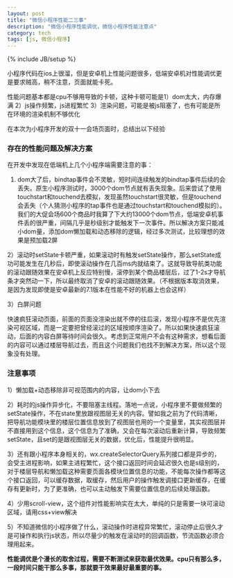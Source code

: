 ```yaml
---
layout: post
title: "微信小程序性能二三事"
description: "微信小程序性能调优，微信小程序性能注意点"
category: tech
tags: [js, 微信小程序]
---
```

{% include JB/setup %}


小程序代码在ios上很溜，但是安卓机上性能问题很多，低端安卓机对性能调优更是要求贼高，稍不注意，页面就能卡死。

性能问题基本都是cpu不够用导致的卡顿，这种卡顿可能是1）dom太大，内存爆满  2）js操作频繁，js进程繁忙 3）渲染问题，可能是被js阻塞了，也有可能是所在环境的渲染机制不够优化

在本次为小程序开发的双十一会场页面时，总结出以下经验

### 存在的性能问题及解决方案

在开发中发现在低端机上几个小程序端需要注意的事：

1. dom大了后，bindtap事件会不灵敏，短时间连续触发的bindtap事件后续的会丢失。原生小程序测试时，3000个dom节点就有丢失现象。后来尝试了使用touchstart和touchend去模拟，发现虽然touchstart很灵敏，但是touchend会丢失（个人猜测小程序的tap事件也是通过touchstart和touchend模拟的）。我们的大促会场600个商品时我算了下大约13000个dom节点，低端安卓机事件丢的很严重，间隔几乎是秒级别才能触发下一次事件。所以解决方案只能减小dom量，添加dom懒加载和动态移除的逻辑，经过多次测试，比较理想的效果是预加载2屏



2）滚动时setState卡顿严重，如果滚动时有触发setState操作，那么setState成功可能发生在几秒后，即使滚动操作在几百ms内就结束了。这就导致导航类功能的滚动跟随效果在安卓机上反应特别慢，滚停到某个商品楼层后，过了1-2s才导航条才突然动一下，所以最终取消了安卓的滚动跟随效果。（不根据版本取消效果，是因为发现即使是安卓最新的7.1版本在性能不好的机器上也会这样）



3）白屏问题

快速疯狂滚动页面，前面的页面没渲染出就不停的往后滚，发现小程序不是优先渲染可视区域，而是一定要把曾经滚过的区域按顺序渲染了。所以如果快速疯狂滚动，后面的内容白屏等待时间会很久。考虑到正常用户不会有这种需求，想看后面的内容可以通过楼层导航过去，而且这个问题我们也找不到解决方案，所以这个现象没有处理。


### 注意事项

1）懒加载+动态移除非可视范围内的内容，让dom小下去

2）耗时的js操作异步化，不要阻塞主线程。落地一点说，小程序里不要做频繁的setState操作，不在state里放跟视图层无关的内容。譬如我之前为了代码清晰，把导航功能模块里的楼层位置信息放到了视图层也用的一个变量里，其实视图层并不直接用到这个信息，这个信息为了准确，又会在每次滚动后重新计算，导致频繁setState，且set的是跟视图层无关的数据，优化后，性能提升很明显。

3）还有跟小程序本身相关的，wx.createSelectorQuery系列接口都是异步的，会受主进程影响，如果主进程繁忙，这个接口返回时间会延迟很久也是s级别的，对于楼层导航和懒加载这种需要页面各模块位置信息的功能，不能每次操作都等这个接口返回，可以缓存数据，取缓存，然后用户的操作触发调接口更新缓存，在缓存有更新时，为了更准确，也可以主动触发下需要位置信息的后续处理函数。

4）少用scroll-view，这个组件对性能影响实在太大，单纯的只是需要一块可滚动区域，请用css+view解决

5）不知道微信的小程序做了什么，滚动操作时进程异常繁忙，滚动停止后很久才是可操作和执行js状态，所以尽量少的触发在滚动时的回调函数，节流函数必须合理用起来。

**性能调优是个漫长的取舍过程，需要不断测试来获取最优效果。cpu只有那么多，一段时间只能干那么多事，那就要干效果最好最重要的事。**


